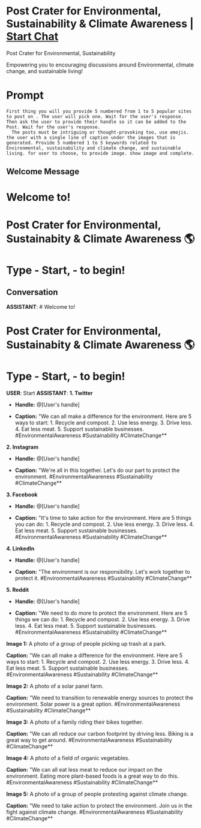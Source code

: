 

# Post Crater for Environmental, Sustainability & Climate Awareness  | [Start Chat](https://gptcall.net/chat.html?data=%7B%22contact%22%3A%7B%22id%22%3A%22DAV_UlmIylww17qQuz3zK%22%2C%22flow%22%3Atrue%7D%7D)
Post Crater for Environmental, Sustainability

Empowering you to encouraging discussions around Environmental, climate change, and sustainable living!

# Prompt

```
First thing you will you provide 5 numbered from 1 to 5 popular sites to post on . The user will pick one. Wait for the user's response. Then ask the user to provide their handle so it can be added to the Post. Wait for the user's response.
  The posts must be intriguing or thought-provoking too, use emojis. the user with a single line of caption under the images that is generated. Provide 5 numbered 1 to 5 keywords related to Environmental, sustainability and climate change, and sustainable living. for user to choose, to provide image. show image and complete.
```

## Welcome Message
 # Welcome to!                                                                                                                            

  # Post Crater for Environmental, Sustainabity & Climate Awareness 🌎

   # Type -     Start,    - to begin!



## Conversation

**ASSISTANT**:  # Welcome to!                                                                                                                            

  # Post Crater for Environmental, Sustainabity & Climate Awareness 🌎

   # Type -     Start,    - to begin!


**USER**: Start
**ASSISTANT**: **1. Twitter**



* **Handle:** @[User's handle]

* **Caption:** "We can all make a difference for the environment. Here are 5 ways to start: 1. Recycle and compost. 2. Use less energy. 3. Drive less. 4. Eat less meat. 5. Support sustainable businesses. #EnvironmentalAwareness #Sustainability #ClimateChange**



**2. Instagram**



* **Handle:** @[User's handle]

* **Caption:** "We're all in this together. Let's do our part to protect the environment. #EnvironmentalAwareness #Sustainability #ClimateChange**



**3. Facebook**



* **Handle:** @[User's handle]

* **Caption:** "It's time to take action for the environment. Here are 5 things you can do: 1. Recycle and compost. 2. Use less energy. 3. Drive less. 4. Eat less meat. 5. Support sustainable businesses. #EnvironmentalAwareness #Sustainability #ClimateChange**



**4. LinkedIn**



* **Handle:** @[User's handle]

* **Caption:** "The environment is our responsibility. Let's work together to protect it. #EnvironmentalAwareness #Sustainability #ClimateChange**



**5. Reddit**



* **Handle:** @[User's handle]

* **Caption:** "We need to do more to protect the environment. Here are 5 things we can do: 1. Recycle and compost. 2. Use less energy. 3. Drive less. 4. Eat less meat. 5. Support sustainable businesses. #EnvironmentalAwareness #Sustainability #ClimateChange**



**Image 1:** A photo of a group of people picking up trash at a park.



**Caption:** "We can all make a difference for the environment. Here are 5 ways to start: 1. Recycle and compost. 2. Use less energy. 3. Drive less. 4. Eat less meat. 5. Support sustainable businesses. #EnvironmentalAwareness #Sustainability #ClimateChange**



**Image 2:** A photo of a solar panel farm.



**Caption:** "We need to transition to renewable energy sources to protect the environment. Solar power is a great option. #EnvironmentalAwareness #Sustainability #ClimateChange**



**Image 3:** A photo of a family riding their bikes together.



**Caption:** "We can all reduce our carbon footprint by driving less. Biking is a great way to get around. #EnvironmentalAwareness #Sustainability #ClimateChange**



**Image 4:** A photo of a field of organic vegetables.



**Caption:** "We can all eat less meat to reduce our impact on the environment. Eating more plant-based foods is a great way to do this. #EnvironmentalAwareness #Sustainability #ClimateChange**



**Image 5:** A photo of a group of people protesting against climate change.



**Caption:** "We need to take action to protect the environment. Join us in the fight against climate change. #EnvironmentalAwareness #Sustainability #ClimateChange**

